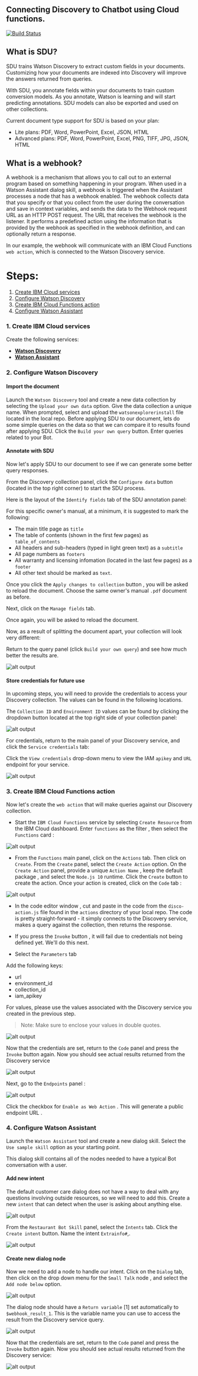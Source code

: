 ## Connecting Discovery to Chatbot using Cloud functions.

[![Build Status](https://api.travis-ci.org/IBM/watson-discovery-sdu-with-assistant.svg?branch=master)](https://travis-ci.org/IBM/watson-discovery-sdu-with-assistant)

## What is SDU?

SDU trains Watson Discovery to extract custom fields in your documents. Customizing how your documents are indexed into Discovery will improve the answers returned from queries.

With SDU, you annotate fields within your documents to train custom conversion models. As you annotate, Watson is learning and will start predicting annotations. SDU models can also be exported and used on other collections.

Current document type support for SDU is based on your plan:

* Lite plans: PDF, Word, PowerPoint, Excel, JSON, HTML
* Advanced plans: PDF, Word, PowerPoint, Excel, PNG, TIFF, JPG, JSON, HTML

## What is a webhook?

A webhook is a mechanism that allows you to call out to an external program based on something happening in your program. When used in a Watson Assistant dialog skill, a webhook is triggered when the Assistant processes a node that has a webhook enabled. The webhook collects data that you specify or that you collect from the user during the conversation and save in context variables, and sends the data to the Webhook request URL as an HTTP POST request. The URL that receives the webhook is the listener. It performs a predefined action using the information that is provided by the webhook as specified in the webhook definition, and can optionally return a response.

In our example, the webhook will communicate with an IBM Cloud Functions `web action`, which is connected to the Watson Discovery service.



# Steps:

1. [Create IBM Cloud services](#1-create-ibm-cloud-services)
1. [Configure Watson Discovery](#2-configure-watson-discovery)
1. [Create IBM Cloud Functions action](#3-create-ibm-cloud-functions-action)
1. [Configure Watson Assistant](#4-configure-watson-assistant)



### 1. Create IBM Cloud services


Create the following services:

* [**Watson Discovery**](https://cloud.ibm.com/catalog/services/discovery)
* [**Watson Assistant**](https://cloud.ibm.com/catalog/services/assistant)

### 2. Configure Watson Discovery


#### Import the document

Launch the `Watson Discovery` tool and create a new data collection by selecting the `Upload your own data` option. Give the data collection a unique name. When prompted, select and upload the `watsonexplorerinstall` file located in the local repo.
Before applying SDU to our document, lets do some simple queries on the data so that we can compare it to results found after applying SDU. Click the `Build your own query`  button. Enter queries related to your Bot.


#### Annotate with SDU


Now let's apply SDU to our document to see if we can generate some better query responses.

From the Discovery collection panel, click the `Configure data` button (located in the top right corner) to start the SDU process.

Here is the layout of the `Identify fields` tab of the SDU annotation panel:

For this specific owner's manual, at a minimum, it is suggested to mark the following:

* The main title page as `title`
* The table of contents (shown in the first few pages) as `table_of_contents`
* All headers and sub-headers (typed in light green text) as a `subtitle`
* All page numbers as `footers`
* All warranty and licensing infomation (located in the last few pages) as a `footer`
* All other text should be marked as `text`.


Once you click the `Apply changes to collection` button , you will be asked to reload the document. Choose the same owner's manual `.pdf` document as before.

Next, click on the `Manage fields`  tab.

Once again, you will be asked to reload the document.

Now, as a result of splitting the document apart, your collection will look very different:

Return to the query panel (click `Build your own query`) and see how much better the results are.


![alt output](http://i.xp.io/w3ajic9.png)



#### Store credentials for future use


In upcoming steps, you will need to provide the credentials to access your Discovery collection. The values can be found in the following locations.

The `Collection ID` and `Environment ID` values can be found by clicking the dropdown button located at the top right side of your collection panel:


![alt output](http://i.xp.io/w3moG0V.png)


For credentials, return to the main panel of your Discovery service, and click the `Service credentials` tab:

Click the `View credentials`  drop-down menu to view the IAM `apikey`  and `URL` endpoint for your service.


![alt output](http://i.xp.io/w3D8fMR.png)




### 3. Create IBM Cloud Functions action

Now let's create the `web action` that will make queries against our Discovery collection.

* Start the `IBM Cloud Functions` service by selecting `Create Resource` from the IBM Cloud dashboard. Enter `functions` as the filter , then select the `Functions` card :

![alt output](http://i.xp.io/w3LOUa3.png)

* From the `Functions` main panel, click on the `Actions` tab. Then click on `Create`. From the `Create` panel, select the `Create Action` option. On the `Create Action` panel, provide a unique `Action Name` , keep the default package , and select the `Node.js 10`   runtime. Click the `Create` button  to create the action. 
 Once your action is created, click on the `Code` tab :

![alt output](http://i.xp.io/w3Scnhw.png)

* In the code editor window , cut and paste in the code from the `disco-action.js` file found in the `actions` directory of your local repo. The code is pretty straight-forward - it simply connects to the Discovery service, makes a query against the collection, then returns the response.

* If you press the `Invoke` button , it will fail due to credentials not being defined yet. We'll do this next.

 * Select the `Parameters` tab 

Add the following keys:

* url
* environment_id
* collection_id
* iam_apikey

For values, please use the values associated with the Discovery service you created in the previous step.

> Note: Make sure to enclose your values in double quotes.

![alt output](http://i.xp.io/w3XrnNc.png)

Now that the credentials are set, return to the `Code` panel and press the `Invoke` button again. Now you should see actual results returned from the Discovery service

![alt output](http://i.xp.io/w43LBLX.png)

Next, go to the `Endpoints` panel :

![alt output](http://i.xp.io/w48YRnT.png)


Click the checkbox for `Enable as Web Action` . This will generate a public endpoint URL .


### 4. Configure Watson Assistant

 Launch the `Watson Assistant` tool and create a new dialog skill. Select the `Use sample skill` option as your starting point.


This dialog skill contains all of the nodes needed to have a typical Bot conversation with a user.

#### Add new intent

The default customer care dialog does not have a way to deal with any questions involving outside resources, so we will need to add this. Create a new `intent` that can detect when the user is asking about anything else.


![alt output](http://i.xp.io/w58wLvJ.png)


From the `Restaurant Bot Skill` panel, select the `Intents` tab. Click the `Create intent` button. Name the intent `Extrainfo#`,.


![alt output](http://i.xp.io/w5ca8vO.png)


#### Create new dialog node

Now we need to add a node to handle our intent. Click on the `Dialog`  tab, then click on the drop down menu for the `Small Talk` node , and select the `Add node below`  option.

![alt output](http://i.xp.io/w5fIzGJ.png)

The dialog node should have a `Return variable` [1] set automatically to `$webhook_result_1`. This is the variable name you can use to access the result from the Discovery service query.

![alt output](http://i.xp.io/w5kqZG2.png)



Now that the credentials are set, return to the `Code` panel and press the `Invoke` button again. Now you should see actual results returned from the Discovery service:

![alt output](http://i.xp.io/w5oJubO.png)





